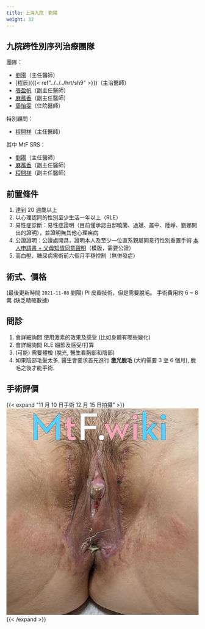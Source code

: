 ```yaml
---
title: 上海九院｜劉陽
weight: 32
---
```


## 九院跨性別序列治療團隊

團隊：

- [劉陽](https://www.haodf.com/doctor/74805.html)（主任醫師）
- [程辰]({{< ref"../../../hrt/sh9" >}})（主治醫師）
- [張盈帆](https://www.haodf.com/doctor/275463.html)（副主任醫師）
- [麻蓀香](https://www.haodf.com/doctor/599858232.html)（副主任醫師）
- [周怡雯](https://www.haodf.com/doctor/9032015682.html)（住院醫師）

特別顧問：

- [程開祥](https://www.haodf.com/doctor/12887.html)（主任醫師）

其中 MtF SRS：

- [劉陽](https://www.haodf.com/doctor/74805.html)（主任醫師）
- [麻蓀香](https://www.haodf.com/doctor/599858232.html)（副主任醫師）
- [程開祥](https://www.haodf.com/doctor/12887.html)（副主任醫師）

## 前置條件

1. 達到 20 週歲以上
1. 以心理認同的性別至少生活一年以上（RLE）
1. 易性症診斷：易性症證明（目前僅承認由邸曉蘭、過斌、叢中、陸崢、劉娜開出的證明），並證明無其他心理疾病
1. 公證證明：公證處開具，證明本人及至少一位直系親屬同意行性別重置手術
   [本人申請書 + 父母知情同意聲明](icf.pdf)（模版，需要公證）
1. 高血壓、糖尿病需術前六個月平穩控制（無併發症）

## 術式、價格

(最後更新時間 `2021-11-08` 劉陽)
PI 皮瓣技術，但是需要脫毛。
手術費用約 6 ~ 8 萬 (缺乏精確數據)

## 問診

1. 會詳細詢問 使用激素的效果及感受 (比如身體有哪些變化)
1. 會詳細詢問 RLE 細節及感受/打算
1. (可能) 需要體檢 (脫光, 醫生看胸部和陰部)
1. 如果陰部毛髮太多, 醫生會要求首先進行 **激光脫毛** (大約需要 3 至 6 個月), 脫毛之後才能手術.

## 手術評價

  {{< expand "11 月 10 日手術 12 月 15 日拍攝" >}}
  ![srs-photo](post-1.jpg)
  {{< /expand >}}
  